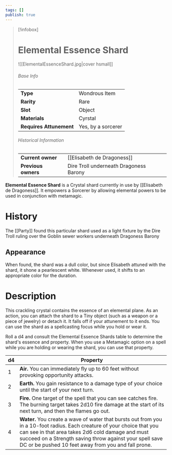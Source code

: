 ```yaml
---
tags: []
publish: true
---
```

> [!infobox]  
> # Elemental Essence Shard
> ![[ElementalEssenceShard.jpg|cover hsmall]]
> ###### Base Info
> | | |
> |---|---|
> | **Type** | Wondrous Item |
> | **Rarity** | Rare |
> | **Slot** | Object |
> | **Materials** | Cyrstal |
> | **Requires Attunement** | Yes, by a sorcerer |
> ###### Historical Information
> | | |
> |---|---|
> | **Current owner** | [[Elisabeth de Dragoness]] |
> | **Previous owners** | Dire Troll underneath Dragoness Barony |

**Elemental Essence Shard** is a Crystal shard currently in use by [[Elisabeth de Dragoness]]. It empowers a Sorcerer by allowing elemental powers to be used in conjunction with metamagic.
# History
The [[Party]] found this particular shard used as a light fixture by the Dire Troll ruling over the Goblin sewer workers underneath Dragoness Barony
## Appearance
When found, the shard was a dull color, but since Elisabeth attuned with the shard, it shone a pearlescent white. Whenever used, it shifts to an appropriate color for the duration.
# Description
This crackling crystal contains the essence of an elemental plane. As an action, you can attach the shard to a Tiny object (such as a weapon or a piece of jewelry) or detach it. It falls off if your attunement to it ends. You can use the shard as a spellcasting focus while you hold or wear it.

Roll a d4 and consult the Elemental Essence Shards table to determine the shard's essence and property. When you use a Metamagic option on a spell while you are holding or wearing the shard, you can use that property.

| d4  | Property                                                                                                                                                                                                                                                                                       |
| --- | ---------------------------------------------------------------------------------------------------------------------------------------------------------------------------------------------------------------------------------------------------------------------------------------------- |
| 1   | **Air.** You can immediately fly up to 60 feet without provoking opportunity attacks.                                                                                                                                                                                                          |
| 2   | **Earth.** You gain resistance to a damage type of your choice until the start of your next turn.                                                                                                                                                                                              |
| 3   | **Fire.** One target of the spell that you can see catches fire. The burning target takes 2d10 fire damage at the start of its next turn, and then the flames go out.                                                                                                                          |
| 4   | **Water.** You create a wave of water that bursts out from you in a 10-foot radius. Each creature of your choice that you can see in that area takes 2d6 cold damage and must succeed on a Strength saving throw against your spell save DC or be pushed 10 feet away from you and fall prone. |